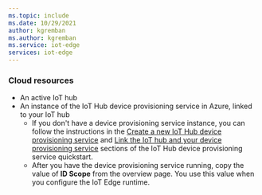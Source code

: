 ```yaml
---
ms.topic: include
ms.date: 10/29/2021
author: kgremban
ms.author: kgremban
ms.service: iot-edge
services: iot-edge
---
```


### Cloud resources

* An active IoT hub
* An instance of the IoT Hub device provisioning service in Azure, linked to your IoT hub
  * If you don't have a device provisioning service instance, you can follow the instructions in the [Create a new IoT Hub device provisioning service](../articles/iot-dps/quick-setup-auto-provision.md#create-a-new-iot-hub-device-provisioning-service) and [Link the IoT hub and your device provisioning service](../articles/iot-dps/quick-setup-auto-provision.md#link-the-iot-hub-and-your-device-provisioning-service) sections of the IoT Hub device provisioning service quickstart.
  * After you have the device provisioning service running, copy the value of **ID Scope** from the overview page. You use this value when you configure the IoT Edge runtime.
